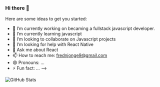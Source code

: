 ### Hi there 👋

Here are some ideas to get you started:

- 🔭 I’m currently working on becaming a fullstack javascript developer.
- 🌱 I’m currently learning javascript
- 👯 I’m looking to collaborate on Javascript projects
- 🤔 I’m looking for help with React Native
- 💬 Ask me about React
- 📫 How to reach me: frednjonge9@gmail.com
- 😄 Pronouns: ...
- ⚡ Fun fact: ...
-->

![GitHub Stats](https://github-readme-stats.vercel.app/api?username=DamianNjonge&theme=radical)
